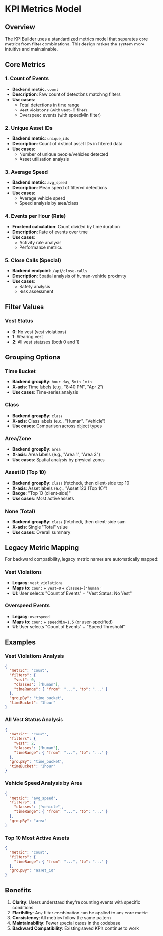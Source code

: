 # KPI Metrics Model

## Overview

The KPI Builder uses a standardized metrics model that separates core metrics from filter combinations. This design makes the system more intuitive and maintainable.

## Core Metrics

### 1. Count of Events
- **Backend metric**: `count`
- **Description**: Raw count of detections matching filters
- **Use cases**: 
  - Total detections in time range
  - Vest violations (with vest=0 filter)
  - Overspeed events (with speedMin filter)

### 2. Unique Asset IDs
- **Backend metric**: `unique_ids`
- **Description**: Count of distinct asset IDs in filtered data
- **Use cases**: 
  - Number of unique people/vehicles detected
  - Asset utilization analysis

### 3. Average Speed
- **Backend metric**: `avg_speed`
- **Description**: Mean speed of filtered detections
- **Use cases**: 
  - Average vehicle speed
  - Speed analysis by area/class

### 4. Events per Hour (Rate)
- **Frontend calculation**: Count divided by time duration
- **Description**: Rate of events over time
- **Use cases**: 
  - Activity rate analysis
  - Performance metrics

### 5. Close Calls (Special)
- **Backend endpoint**: `/api/close-calls`
- **Description**: Spatial analysis of human-vehicle proximity
- **Use cases**: 
  - Safety analysis
  - Risk assessment

## Filter Values

### Vest Status
- **0**: No vest (vest violations)
- **1**: Wearing vest
- **2**: All vest statuses (both 0 and 1)

## Grouping Options

### Time Bucket
- **Backend groupBy**: `hour`, `day`, `5min`, `1min`
- **X-axis**: Time labels (e.g., "8:40 PM", "Apr 2")
- **Use cases**: Time-series analysis

### Class
- **Backend groupBy**: `class`
- **X-axis**: Class labels (e.g., "Human", "Vehicle")
- **Use cases**: Comparison across object types

### Area/Zone
- **Backend groupBy**: `area`
- **X-axis**: Area labels (e.g., "Area 1", "Area 3")
- **Use cases**: Spatial analysis by physical zones

### Asset ID (Top 10)
- **Backend groupBy**: `class` (fetched), then client-side top 10
- **X-axis**: Asset labels (e.g., "Asset 123 (Top 10)")
- **Badge**: "Top 10 (client-side)"
- **Use cases**: Most active assets

### None (Total)
- **Backend groupBy**: `class` (fetched), then client-side sum
- **X-axis**: Single "Total" value
- **Use cases**: Overall summary

## Legacy Metric Mapping

For backward compatibility, legacy metric names are automatically mapped:

### Vest Violations
- **Legacy**: `vest_violations`
- **Maps to**: `count` + `vest=0` + `classes=['human']`
- **UI**: User selects "Count of Events" + "Vest Status: No Vest"

### Overspeed Events
- **Legacy**: `overspeed`
- **Maps to**: `count` + `speedMin=1.5` (or user-specified)
- **UI**: User selects "Count of Events" + "Speed Threshold"

## Examples

### Vest Violations Analysis
```json
{
  "metric": "count",
  "filters": {
    "vest": 0,
    "classes": ["human"],
    "timeRange": { "from": "...", "to": "..." }
  },
  "groupBy": "time_bucket",
  "timeBucket": "1hour"
}
```

### All Vest Status Analysis
```json
{
  "metric": "count",
  "filters": {
    "vest": 2,
    "classes": ["human"],
    "timeRange": { "from": "...", "to": "..." }
  },
  "groupBy": "time_bucket",
  "timeBucket": "1hour"
}
```

### Vehicle Speed Analysis by Area
```json
{
  "metric": "avg_speed",
  "filters": {
    "classes": ["vehicle"],
    "timeRange": { "from": "...", "to": "..." }
  },
  "groupBy": "area"
}
```

### Top 10 Most Active Assets
```json
{
  "metric": "count",
  "filters": {
    "timeRange": { "from": "...", "to": "..." }
  },
  "groupBy": "asset_id"
}
```

## Benefits

1. **Clarity**: Users understand they're counting events with specific conditions
2. **Flexibility**: Any filter combination can be applied to any core metric
3. **Consistency**: All metrics follow the same pattern
4. **Maintainability**: Fewer special cases in the codebase
5. **Backward Compatibility**: Existing saved KPIs continue to work
